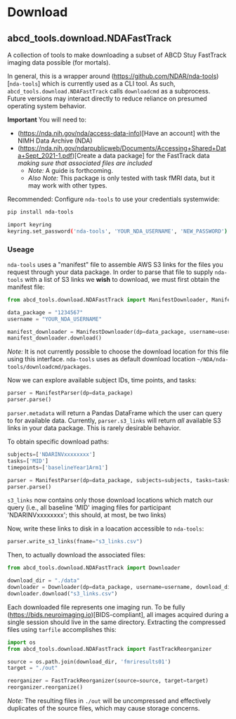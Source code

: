 # Download

## abcd_tools.download.NDAFastTrack

A collection of tools to make downloading a subset of ABCD Stuy FastTrack imaging data possible (for mortals).

In general, this is a wrapper around (https://github.com/NDAR/nda-tools)[`nda-tools`] which is currently used as a CLI tool. As such, `abcd_tools.download.NDAFastTrack` calls `downloadcmd` as a subprocess. Future versions may interact directly to reduce reliance on presumed operating system behavior.

**Important** You will need to:
- (https://nda.nih.gov/nda/access-data-info)[Have an account] with the NIMH Data Archive (NDA)
- (https://nda.nih.gov/ndarpublicweb/Documents/Accessing+Shared+Data+Sept_2021-1.pdf)[Create a data package] for the FastTrack data *making sure that associated files are included*
    - *Note:* A guide is forthcoming.
    - *Also Note:* This package is only tested with task fMRI data, but it may work with other types.


Recommended: Configure `nda-tools` to use your credentials systemwide:

```bash
pip install nda-tools
```

```bash
import keyring
keyring.set_password('nda-tools', 'YOUR_NDA_USERNAME', 'NEW_PASSWORD')
```

### Useage

`nda-tools` uses a "manifest" file to assemble AWS S3 links for the files you request through your data package. In order to parse that file to supply `nda-tools` with a list of S3 links we **wish** to download, we must first obtain the manifest file:

```python
from abcd_tools.download.NDAFastTrack import ManifestDownloader, ManifestParser

data_package = "1234567"
username = "YOUR_NDA_USERNAME"

manifest_downloader = ManifestDownloader(dp=data_package, username=username)
manifest_downloader.download()
```

*Note:* It is not currently possible to choose the download location for this file using this interface. `nda-tools` uses as default download location `~/NDA/nda-tools/downloadcmd/packages`.


Now we can explore available subject IDs, time points, and tasks:

```python
parser = ManifestParser(dp=data_package)
parser.parse()
```

`parser.metadata` will return a Pandas DataFrame which the user can query to for available data. Currently, `parser.s3_links` will return *all* available S3 links in your data package. This is rarely desirable behavior.

To obtain specific download paths:

```python
subjects=['NDARINVxxxxxxxx']
tasks=['MID']
timepoints=['baselineYear1Arm1']

parser = ManifestParser(dp=data_package, subjects=subjects, tasks=tasks, timepoints=timepoints)
parser.parse()
```

`s3_links` now contains only those download locations which match our query (i.e., all baseline 'MID' imaging files for participant 'NDARINVxxxxxxxx'; this should, at most, be two links)

Now, write these links to disk in a loacation accessible to `nda-tools`:

```python
parser.write_s3_links(fname="s3_links.csv")
```

Then, to actually download the associated files:

```python
from abcd_tools.download.NDAFastTrack import Downloader

download_dir = "./data"
downloader = Downloader(dp=data_package, username=username, download_directory=download_dir)
downloader.download("s3_links.csv")
```

Each downloaded file represents one imaging run. To be fully (https://bids.neuroimaging.io)[BIDS-compliant], all images acquired during a single session should live in the same directory. Extracting the compressed files using `tarfile` accomplishes this:

```python
import os
from abcd_tools.download.NDAFastTrack import FastTrackReorganizer

source = os.path.join(download_dir, 'fmriresults01')
target = "./out"

reorganizer = FastTrackReorganizer(source=source, target=target)
reorganizer.reorganize()
```

*Note:* The resulting files in `./out` will be uncompressed and effectively duplicates of the source files, which may cause storage concerns.
